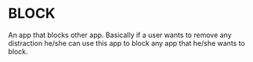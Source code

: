 # BLOCK
An app that blocks other app.
Basically if a user wants to remove any distraction he/she can use this app to block any app that he/she wants to block.
